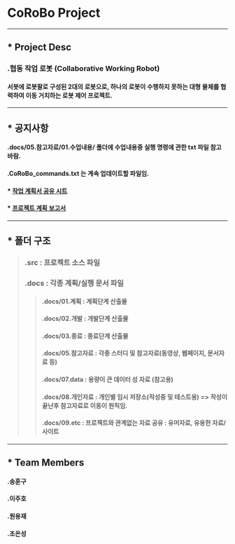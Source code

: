 # CoRoBo Project 
----
## * Project Desc 
### .협동 작업 로봇 (Collaborative Working Robot)  
####  서봇에 로봇팔로 구성된 2대의 로봇으로, 하나의 로봇이 수행하지 못하는 대형 물체를 협력하여 이동 거치하는 로봇 제어 프로젝트. 

---
## * 공지사항 
#### .docs/05.참고자료/01.수업내용/ 폴더에 수업내용중 실행 명령에 관한 txt 파일 참고 바람. 
#### .CoRoBo_commands.txt 는 계속 업데이트할 파일임. 


#### * [작업 계획서 공유 시트](https://docs.google.com/spreadsheets/d/1Ax51eHTzGg0aRhSEcF578aqg9tlRLEkP7mvnGKbirCw/edit?usp=sharing)
#### * [프로젝트 계획 보고서](https://docs.google.com/presentation/d/1ThbLE5Y6Xg9RgLLjTK1_HF7dZU1hlJvQJJSY7Gy3eAw/edit?usp=sharing) 


---
## * 폴더 구조  
> ### .src : 프로젝트 소스 파일  
> ### .docs : 각종 계획/실행 문서 파일 
>> #### .docs/01.계획 : 계획단계 산출물 
>> #### .docs/02.개발 : 개발단계 산출물 
>> #### .docs/03.종료 : 종료단계 산출물 
>> #### .docs/05.참고자료 : 각종 스터디 및 참고자료(동영상, 웹페이지, 문서자료 등) 
>> #### .docs/07.data : 용량이 큰 데이터 성 자료 (참고용) 
>> #### .docs/08.개인자료 : 개인별 임시 저장소(작성중 및 테스트용) => 작성이 끝난후 참고자료로 이동이 원칙임. 
>> #### .docs/09.etc : 프로젝트와 관계없는 자료 공유 : 유머자료, 유용한 자료/사이트 


---
## * Team Members 
#### .송훈구 
#### .이주호
#### .원용재
#### .조은성
